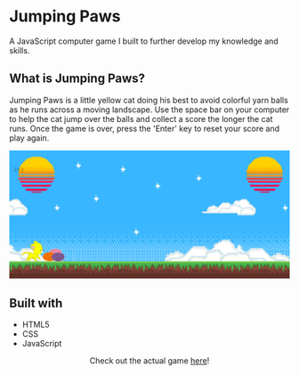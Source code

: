 # Jumping Paws
A JavaScript computer game I built to further develop my knowledge and skills.

## What is Jumping Paws?
Jumping Paws is a little yellow cat doing his best to avoid colorful yarn balls as he runs across a moving landscape. Use the space bar on your computer to help the cat jump over the balls and collect a score the longer the cat runs. Once the game is over, press the 'Enter' key to reset your score and play again.

![Screen shot of Jumping Paws game.](img/JumpingPaws.png)

## Built with

* HTML5
* CSS
* JavaScript
<div align="center">
    Check out the actual game <a href="#">here</a>!
</div>



